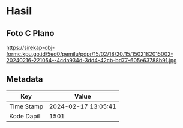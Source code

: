# Hasil

## Foto C Plano

https://sirekap-obj-formc.kpu.go.id/5ed0/pemilu/pdpr/15/02/18/20/15/1502182015002-20240216-221054--4cda934d-3dd4-42cb-bd77-605e63788b91.jpg


## Metadata

| Key        | Value               |
| ---------- | ------------------- |
| Time Stamp | 2024-02-17 13:05:41 |
| Kode Dapil | 1501                |




